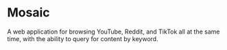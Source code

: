 # Mosaic
A web application for browsing YouTube, Reddit, and TikTok all at the same time, with the ability to query for content by keyword.
